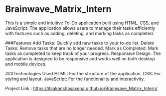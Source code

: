 # Brainwave_Matrix_Intern
This is a simple and intuitive To-Do application built using HTML, CSS, and JavaScript. The application allows users to manage their tasks efficiently with features such as adding, deleting, and marking tasks as completed.

###Features
Add Tasks: Quickly add new tasks to your to-do list.
Delete Tasks: Remove tasks that are no longer needed.
Mark as Completed: Mark tasks as completed to keep track of your progress.
Responsive Design: The application is designed to be responsive and works well on both desktop and mobile devices.

###Technologies Used
HTML: For the structure of the application.
CSS: For styling and layout.
JavaScript: For the functionality and interactivity.

Project Link : https://itsakanshasaxena.github.io/Brainwave_Matrix_Intern/


